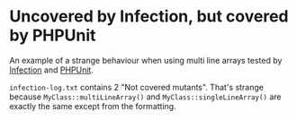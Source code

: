 # Uncovered by Infection, but covered by PHPUnit

An example of a strange behaviour when using multi line arrays tested by [Infection](https://github.com/infection/infection) and [PHPUnit](https://phpunit.de/).

`infection-log.txt` contains 2 "Not covered mutants". That's strange because `MyClass::multiLineArray()` and `MyClass::singleLineArray()` are exactly the same except from the formatting.